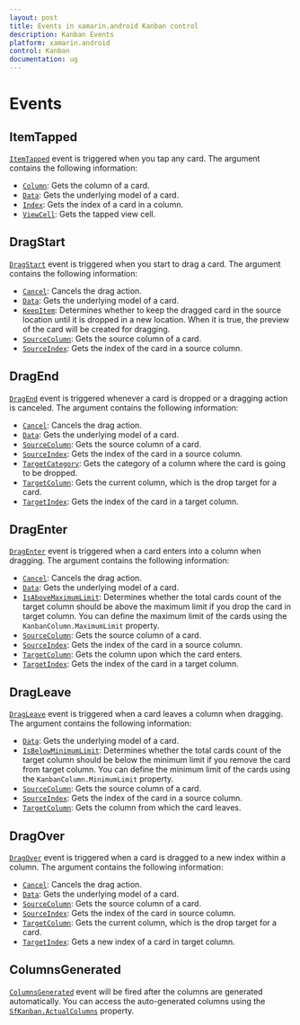 ```yaml
---
layout: post
title: Events in xamarin.android Kanban control
description: Kanban Events
platform: xamarin.android
control: Kanban
documentation: ug
---
```


# Events

## ItemTapped

[`ItemTapped`](https://help.syncfusion.com/cr/cref_files/xamarin-android/Syncfusion.SfKanban.Android~Syncfusion.SfKanban.Android.SfKanban~ItemTapped_EV.html) event is triggered when you tap any card. The argument contains the following information:

* [`Column`](https://help.syncfusion.com/cr/cref_files/xamarin-android/Syncfusion.SfKanban.Android~Syncfusion.SfKanban.Android.KanbanTappedEventArgs~Column.html): Gets the column of a card.
* [`Data`](https://help.syncfusion.com/cr/cref_files/xamarin-android/Syncfusion.SfKanban.Android~Syncfusion.SfKanban.Android.KanbanTappedEventArgs~Data.html): Gets the underlying model of a card.
* [`Index`](https://help.syncfusion.com/cr/cref_files/xamarin-android/Syncfusion.SfKanban.Android~Syncfusion.SfKanban.Android.KanbanTappedEventArgs~Index.html): Gets the index of a card in a column.
* [`ViewCell`](https://help.syncfusion.com/cr/cref_files/xamarin-android/Syncfusion.SfKanban.Android~Syncfusion.SfKanban.Android.KanbanTappedEventArgs~ViewCell.html): Gets the tapped view cell.

## DragStart

[`DragStart`](https://help.syncfusion.com/cr/cref_files/xamarin-android/Syncfusion.SfKanban.Android~Syncfusion.SfKanban.Android.SfKanban~DragStart_EV.html) event is triggered when you start to drag a card. The argument contains the following information:

* [`Cancel`](http://help.syncfusion.com/cr/cref_files/xamarin-android/Syncfusion.SfKanban.Android~Syncfusion.SfKanban.Android.KanbanDragStartEventArgs~Cancel.html): Cancels the drag action.
* [`Data`](http://help.syncfusion.com/cr/cref_files/xamarin-android/Syncfusion.SfKanban.Android~Syncfusion.SfKanban.Android.KanbanDragEventArgs~Data.html): Gets the underlying model of a card.
* [`KeepItem`](http://help.syncfusion.com/cr/cref_files/xamarin-android/Syncfusion.SfKanban.Android~Syncfusion.SfKanban.Android.KanbanDragStartEventArgs~KeepItem.html): Determines whether to keep the dragged card in the source location until it is dropped in a new location. When it is true, the preview of the card will be created for dragging.
* [`SourceColumn`](http://help.syncfusion.com/cr/cref_files/xamarin-android/Syncfusion.SfKanban.Android~Syncfusion.SfKanban.Android.KanbanDragEventArgs~SourceColumn.html): Gets the source column of a card.
* [`SourceIndex`](http://help.syncfusion.com/cr/cref_files/xamarin-android/Syncfusion.SfKanban.Android~Syncfusion.SfKanban.Android.KanbanDragEventArgs~SourceIndex.html): Gets the index of the card in a source column.

## DragEnd  

[`DragEnd`](https://help.syncfusion.com/cr/cref_files/xamarin-android/Syncfusion.SfKanban.Android~Syncfusion.SfKanban.Android.SfKanban~DragEnd_EV.html) event is triggered whenever a card is dropped or a dragging action is canceled. The argument contains the following information:

* [`Cancel`](http://help.syncfusion.com/cr/cref_files/xamarin-android/Syncfusion.SfKanban.Android~Syncfusion.SfKanban.Android.KanbanDragEndEventArgs~Cancel.html): Cancels the drag action.
* [`Data`](http://help.syncfusion.com/cr/cref_files/xamarin-android/Syncfusion.SfKanban.Android~Syncfusion.SfKanban.Android.KanbanDragEventArgs~Data.html): Gets the underlying model of a card.
* [`SourceColumn`](http://help.syncfusion.com/cr/cref_files/xamarin-android/Syncfusion.SfKanban.Android~Syncfusion.SfKanban.Android.KanbanDragEventArgs~SourceColumn.html): Gets the source column of a card.
* [`SourceIndex`](http://help.syncfusion.com/cr/cref_files/xamarin-android/Syncfusion.SfKanban.Android~Syncfusion.SfKanban.Android.KanbanDragEventArgs~SourceIndex.html): Gets the index of the card in a source column.
* [`TargetCategory`](http://help.syncfusion.com/cr/cref_files/xamarin-android/Syncfusion.SfKanban.Android~Syncfusion.SfKanban.Android.KanbanDragEndEventArgs~TargetCategory.html): Gets the category of a column where the card is going to be dropped.
* [`TargetColumn`](http://help.syncfusion.com/cr/cref_files/xamarin-android/Syncfusion.SfKanban.Android~Syncfusion.SfKanban.Android.KanbanDragEndEventArgs~TargetColumn.html): Gets the current column, which is the drop target for a card.
* [`TargetIndex`](http://help.syncfusion.com/cr/cref_files/xamarin-android/Syncfusion.SfKanban.Android~Syncfusion.SfKanban.Android.KanbanDragEndEventArgs~TargetIndex.html): Gets the index of the card in a target column.

## DragEnter 

[`DragEnter`](https://help.syncfusion.com/cr/cref_files/xamarin-android/Syncfusion.SfKanban.Android~Syncfusion.SfKanban.Android.SfKanban~DragEnter_EV.html) event is triggered when a card enters into a column when dragging. The argument contains the following information:

* [`Cancel`](http://help.syncfusion.com/cr/cref_files/xamarin-android/Syncfusion.SfKanban.Android~Syncfusion.SfKanban.Android.KanbanDragEnterEventArgs~Cancel.html): Cancels the drag action.
* [`Data`](http://help.syncfusion.com/cr/cref_files/xamarin-android/Syncfusion.SfKanban.Android~Syncfusion.SfKanban.Android.KanbanDragEventArgs~Data.html): Gets the underlying model of a card.
* [`IsAboveMaximumLimit`](http://help.syncfusion.com/cr/cref_files/xamarin-android/Syncfusion.SfKanban.Android~Syncfusion.SfKanban.Android.KanbanDragEnterEventArgs~IsAboveMaximumLimit.html): Determines whether the total cards count of the target column should be above the maximum limit if you drop the card in target column. You can define the maximum limit of the cards using the `KanbanColumn.MaximumLimit` property.
* [`SourceColumn`](http://help.syncfusion.com/cr/cref_files/xamarin-android/Syncfusion.SfKanban.Android~Syncfusion.SfKanban.Android.KanbanDragEventArgs~SourceColumn.html): Gets the source column of a card.
* [`SourceIndex`](http://help.syncfusion.com/cr/cref_files/xamarin-android/Syncfusion.SfKanban.Android~Syncfusion.SfKanban.Android.KanbanDragEventArgs~SourceIndex.html): Gets the index of the card in a source column.
* [`TargetColumn`](http://help.syncfusion.com/cr/cref_files/xamarin-android/Syncfusion.SfKanban.Android~Syncfusion.SfKanban.Android.KanbanDragEnterEventArgs~TargetColumn.html): Gets the column upon which the card enters.
* [`TargetIndex`](http://help.syncfusion.com/cr/cref_files/xamarin-android/Syncfusion.SfKanban.Android~Syncfusion.SfKanban.Android.KanbanDragEnterEventArgs~TargetIndex.html): Gets the index of the card in a target column.

## DragLeave 

[`DragLeave`](https://help.syncfusion.com/cr/cref_files/xamarin-android/Syncfusion.SfKanban.Android~Syncfusion.SfKanban.Android.SfKanban~DragLeave_EV.html) event is triggered when a card leaves a column when dragging. The argument contains the following information:

* [`Data`](http://help.syncfusion.com/cr/cref_files/xamarin-android/Syncfusion.SfKanban.Android~Syncfusion.SfKanban.Android.KanbanDragEventArgs~Data.html): Gets the underlying model of a card.
* [`IsBelowMinimumLimit`](http://help.syncfusion.com/cr/cref_files/xamarin-android/Syncfusion.SfKanban.Android~Syncfusion.SfKanban.Android.KanbanDragLeaveEventArgs~IsBelowMinimumLimit.html): Determines whether the total cards count of the target column should be below the minimum limit if you remove the card from target column. You can define the minimum limit of the cards using the `KanbanColumn.MinimumLimit` property.
* [`SourceColumn`](http://help.syncfusion.com/cr/cref_files/xamarin-android/Syncfusion.SfKanban.Android~Syncfusion.SfKanban.Android.KanbanDragEventArgs~SourceColumn.html): Gets the source column of a card.
* [`SourceIndex`](http://help.syncfusion.com/cr/cref_files/xamarin-android/Syncfusion.SfKanban.Android~Syncfusion.SfKanban.Android.KanbanDragEventArgs~SourceIndex.html): Gets the index of the card in a source column.
* [`TargetColumn`](http://help.syncfusion.com/cr/cref_files/xamarin-android/Syncfusion.SfKanban.Android~Syncfusion.SfKanban.Android.KanbanDragLeaveEventArgs~TargetColumn.html): Gets the column from which the card leaves.

## DragOver

[`DragOver`](https://help.syncfusion.com/cr/cref_files/xamarin-android/Syncfusion.SfKanban.Android~Syncfusion.SfKanban.Android.SfKanban~DragOver_EV.html) event is triggered when a card is dragged to a new index within a column. The argument contains the following information:

* [`Cancel`](http://help.syncfusion.com/cr/cref_files/xamarin-android/Syncfusion.SfKanban.Android~Syncfusion.SfKanban.Android.KanbanDragOverEventArgs~Cancel.html): Cancels the drag action.
* [`Data`](http://help.syncfusion.com/cr/cref_files/xamarin-android/Syncfusion.SfKanban.Android~Syncfusion.SfKanban.Android.KanbanDragEventArgs~Data.html): Gets the underlying model of a card.
* [`SourceColumn`](http://help.syncfusion.com/cr/cref_files/xamarin-android/Syncfusion.SfKanban.Android~Syncfusion.SfKanban.Android.KanbanDragEventArgs~SourceColumn.html): Gets the source column of a card.
* [`SourceIndex`](http://help.syncfusion.com/cr/cref_files/xamarin-android/Syncfusion.SfKanban.Android~Syncfusion.SfKanban.Android.KanbanDragEventArgs~SourceIndex.html): Gets the index of the card in source column.
* [`TargetColumn`](http://help.syncfusion.com/cr/cref_files/xamarin-android/Syncfusion.SfKanban.Android~Syncfusion.SfKanban.Android.KanbanDragOverEventArgs~TargetColumn.html): Gets the current column, which is the drop target for a card.
* [`TargetIndex`](http://help.syncfusion.com/cr/cref_files/xamarin-android/Syncfusion.SfKanban.Android~Syncfusion.SfKanban.Android.KanbanDragOverEventArgs~TargetIndex.html): Gets a new index of a card in target column.

## ColumnsGenerated 

[`ColumnsGenerated`](https://help.syncfusion.com/cr/cref_files/xamarin-android/Syncfusion.SfKanban.Android~Syncfusion.SfKanban.Android.SfKanban~ColumnsGenerated_EV.html) event will be fired after the columns are generated automatically. You can access the auto-generated columns using the [`SfKanban.ActualColumns`](http://help.syncfusion.com/cr/cref_files/xamarin-android/Syncfusion.SfKanban.Android~Syncfusion.SfKanban.Android.SfKanban~ActualColumns.html) property.

